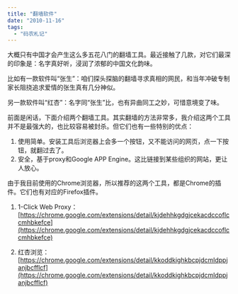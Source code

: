 ```yaml
---
title: "翻墙软件"
date: "2010-11-16"
tags: 
  - "码农札记"
---
```


大概只有中国才会产生这么多五花八门的翻墙工具。最近接触了几款，对它们最深的印象是：名字真好听，浸润了浓郁的中国文化韵味。

比如有一款软件叫“张生”：咱们探头探脑的翻墙寻求真相的网民，和当年冲破专制家长阻挠追求爱情的张生真有几分神似。

另一款软件叫“红杏”：名字同“张生”比，也有异曲同工之妙，可惜意境变了味。

前面是闲话，下面介绍两个翻墙工具。其实翻墙的方法非常多，我介绍这两个工具并不是最强大的，也比较容易被封杀。但它们也有一些特别的优点：

1. 使用简单。安装工具后浏览器上会多一个按钮，又不能访问的网页，点一下按钮，就翻过去了。
2. 安全，基于proxy和Google APP Engine。这比链接到某些组织的网站，更让人放心。

由于我目前使用的Chrome浏览器，所以推荐的这两个工具，都是Chrome的插件。它们也有对应的Firefox插件。

1. 1-Click Web Proxy： [https://chrome.google.com/extensions/detail/kjdehhkgdgjcekacdccoflccmhbkefce](https://chrome.google.com/extensions/detail/kjdehhkgdgjcekacdccoflccmhbkefce)
    
2. 红杏浏览：[https://chrome.google.com/extensions/detail/kkoddkighkbcpjdcmldppjanjbcfflcf](https://chrome.google.com/extensions/detail/kkoddkighkbcpjdcmldppjanjbcfflcf)
